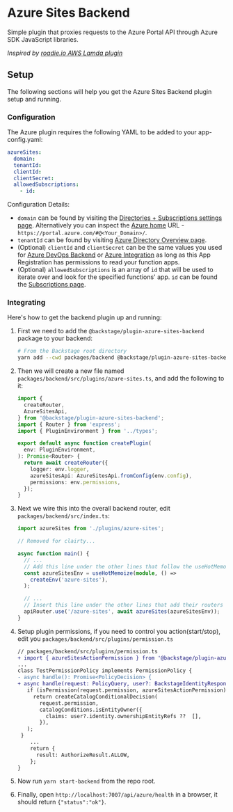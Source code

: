 # Azure Sites Backend

Simple plugin that proxies requests to the Azure Portal API through Azure SDK JavaScript libraries.

_Inspired by [roadie.io AWS Lamda plugin](https://roadie.io/backstage/plugins/aws-lambda/)_

## Setup

The following sections will help you get the Azure Sites Backend plugin setup and running.

### Configuration

The Azure plugin requires the following YAML to be added to your app-config.yaml:

```yaml
azureSites:
  domain:
  tenantId:
  clientId:
  clientSecret:
  allowedSubscriptions:
    - id:
```

Configuration Details:

- `domain` can be found by visiting the [Directories + Subscriptions settings page](https://portal.azure.com/#settings/directory). Alternatively you can inspect the [Azure home](https://portal.azure.com/#home) URL - `https://portal.azure.com/#@<Your_Domain>/`.
- `tenantId` can be found by visiting [Azure Directory Overview page](https://portal.azure.com/#blade/Microsoft_AAD_IAM/ActiveDirectoryMenuBlade).
- (Optional) `clientId` and `clientSecret` can be the same values you used for [Azure DevOps Backend](https://github.com/backstage/backstage/tree/master/plugins/azure-devops-backend) or [Azure Integration](https://backstage.io/docs/integrations/azure/org#app-registration) as long as this App Registration has permissions to read your function apps.
- (Optional) `allowedSubscriptions` is an array of `id` that will be used to iterate over and look for the specified functions' app. `id` can be found the [Subscriptions page](https://portal.azure.com/#view/Microsoft_Azure_Billing/SubscriptionsBlade).

### Integrating

Here's how to get the backend plugin up and running:

1. First we need to add the `@backstage/plugin-azure-sites-backend` package to your backend:

   ```sh
   # From the Backstage root directory
   yarn add --cwd packages/backend @backstage/plugin-azure-sites-backend
   ```

2. Then we will create a new file named `packages/backend/src/plugins/azure-sites.ts`, and add the following to it:

   ```ts
   import {
     createRouter,
     AzureSitesApi,
   } from '@backstage/plugin-azure-sites-backend';
   import { Router } from 'express';
   import { PluginEnvironment } from '../types';

   export default async function createPlugin(
     env: PluginEnvironment,
   ): Promise<Router> {
     return await createRouter({
       logger: env.logger,
       azureSitesApi: AzureSitesApi.fromConfig(env.config),
       permissions: env.permissions,
     });
   }
   ```

3. Next we wire this into the overall backend router, edit `packages/backend/src/index.ts`:

   ```ts
   import azureSites from './plugins/azure-sites';

   // Removed for clairty...

   async function main() {
     // ...
     // Add this line under the other lines that follow the useHotMemoize pattern
     const azureSitesEnv = useHotMemoize(module, () =>
       createEnv('azure-sites'),
     );

     // ...
     // Insert this line under the other lines that add their routers to apiRouter in the same way
     apiRouter.use('/azure-sites', await azureSites(azureSitesEnv));
   }
   ```

4. Setup plugin permissions, if you need to control you action(start/stop), edit you `packages/backend/src/plugins/permission.ts`
   ```diff
   // packages/backend/src/plugins/permission.ts
   + import { azureSitesActionPermission } from '@backstage/plugin-azure-sites-common';
   ...
   class TestPermissionPolicy implements PermissionPolicy {
   - async handle(): Promise<PolicyDecision> {
   + async handle(request: PolicyQuery, user?: BackstageIdentityResponse): Promise<PolicyDecision> {
      if (isPermission(request.permission, azureSitesActionPermission)) {
        return createCatalogConditionalDecision(
          request.permission,
          catalogConditions.isEntityOwner({
            claims: user?.identity.ownershipEntityRefs ??  [],
          }),
      );
    }
       ...
       return {
         result: AuthorizeResult.ALLOW,
       };
   }
   ```
5. Now run `yarn start-backend` from the repo root.

6. Finally, open `http://localhost:7007/api/azure/health` in a browser, it should return `{"status":"ok"}`.
